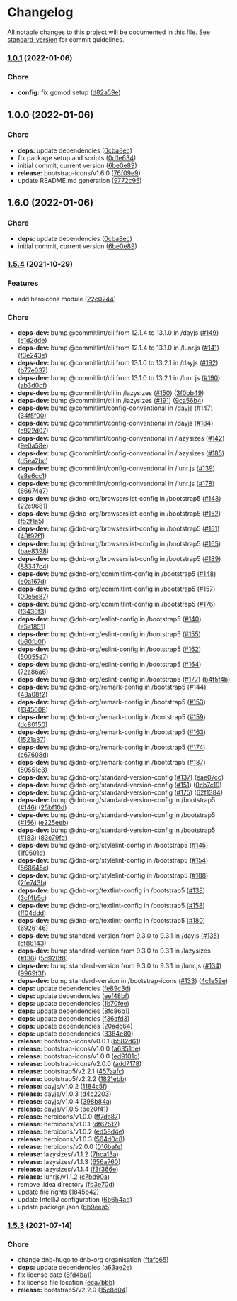 # Changelog

All notable changes to this project will be documented in this file. See [standard-version](https://github.com/conventional-changelog/standard-version) for commit guidelines.

### [1.0.1](https://github.com/dnb-org/dnb-hugo-icons/compare/v1.0.0...v1.0.1) (2022-01-06)


### Chore

* **config:** fix gomod setup ([d82a59e](https://github.com/dnb-org/dnb-hugo-icons/commit/d82a59e9391981ad31b9565f8e41c55c70696232))

## 1.0.0 (2022-01-06)


### Chore

* **deps:** update dependencies ([0cba8ec](https://github.com/dnb-org/dnb-hugo-icons/commit/0cba8eca07b42c5a0363c60d52aa8687ff8cdfa9))
* fix package setup and scripts ([0d1e634](https://github.com/dnb-org/dnb-hugo-icons/commit/0d1e6348f2005a03a632fab9ab2683801d926579))
* initial commit, current version ([6be0e89](https://github.com/dnb-org/dnb-hugo-icons/commit/6be0e899ebd777379bc4ffa4924baabd0f5df7c4))
* **release:** bootstrap-icons/v1.6.0 ([76f09e9](https://github.com/dnb-org/dnb-hugo-icons/commit/76f09e915a6fce19be755aa21a3148ba6b4b467d))
* update README.md generation ([9772c95](https://github.com/dnb-org/dnb-hugo-icons/commit/9772c95922b10c8e45944b052740cd679f46b40c))

## 1.6.0 (2022-01-06)


### Chore

* **deps:** update dependencies ([0cba8ec](https://github.com/dnb-org/dnb-hugo-icons/commit/0cba8eca07b42c5a0363c60d52aa8687ff8cdfa9))
* initial commit, current version ([6be0e89](https://github.com/dnb-org/dnb-hugo-icons/commit/6be0e899ebd777379bc4ffa4924baabd0f5df7c4))

### [1.5.4](https://github.com/dnb-hugo/libraries/compare/bootstrap-icons/v1.5.3...bootstrap-icons/v1.5.4) (2021-10-29)


### Features

* add heroicons module ([22c0244](https://github.com/dnb-hugo/libraries/commit/22c0244b99b88dd9a190e1f309e0bee28d8a8b1c))


### Chore

* **deps-dev:** bump @commitlint/cli from 12.1.4 to 13.1.0 in /dayjs ([#149](https://github.com/dnb-hugo/libraries/issues/149)) ([e1d2dde](https://github.com/dnb-hugo/libraries/commit/e1d2ddeac84c1a6716650f9eacc5621bfa932df2))
* **deps-dev:** bump @commitlint/cli from 12.1.4 to 13.1.0 in /lunr.js ([#141](https://github.com/dnb-hugo/libraries/issues/141)) ([f3e243e](https://github.com/dnb-hugo/libraries/commit/f3e243e717e658e1a9f4d7268a1d1971edf2a922))
* **deps-dev:** bump @commitlint/cli from 13.1.0 to 13.2.1 in /dayjs ([#192](https://github.com/dnb-hugo/libraries/issues/192)) ([b77e037](https://github.com/dnb-hugo/libraries/commit/b77e0377fd1b0451f20592c583362d688fdc50d5))
* **deps-dev:** bump @commitlint/cli from 13.1.0 to 13.2.1 in /lunr.js ([#190](https://github.com/dnb-hugo/libraries/issues/190)) ([ab3d0cf](https://github.com/dnb-hugo/libraries/commit/ab3d0cfb8eb348a8c28b052e5690a044f8c276c3))
* **deps-dev:** bump @commitlint/cli in /lazysizes ([#150](https://github.com/dnb-hugo/libraries/issues/150)) ([3f0bb49](https://github.com/dnb-hugo/libraries/commit/3f0bb49e16c9f2f261a5dce8955909d22c90df6a))
* **deps-dev:** bump @commitlint/cli in /lazysizes ([#191](https://github.com/dnb-hugo/libraries/issues/191)) ([9ca56b4](https://github.com/dnb-hugo/libraries/commit/9ca56b4a4a2d09d6599245948629bccd8c12f794))
* **deps-dev:** bump @commitlint/config-conventional in /dayjs ([#147](https://github.com/dnb-hugo/libraries/issues/147)) ([34f5f00](https://github.com/dnb-hugo/libraries/commit/34f5f002626ebd5fe055fd21d6f50ab49cdfd338))
* **deps-dev:** bump @commitlint/config-conventional in /dayjs ([#184](https://github.com/dnb-hugo/libraries/issues/184)) ([c922d07](https://github.com/dnb-hugo/libraries/commit/c922d07b992a31e105cf38cc1eb7b43bbe1f97a2))
* **deps-dev:** bump @commitlint/config-conventional in /lazysizes ([#142](https://github.com/dnb-hugo/libraries/issues/142)) ([9e0a58e](https://github.com/dnb-hugo/libraries/commit/9e0a58ecef4a8fb37f0f91526c7d7ba0e35bad23))
* **deps-dev:** bump @commitlint/config-conventional in /lazysizes ([#185](https://github.com/dnb-hugo/libraries/issues/185)) ([d5ea2bc](https://github.com/dnb-hugo/libraries/commit/d5ea2bc6eaf7a2a958ec66fbfcd9238da455d5f7))
* **deps-dev:** bump @commitlint/config-conventional in /lunr.js ([#139](https://github.com/dnb-hugo/libraries/issues/139)) ([e8e6cc1](https://github.com/dnb-hugo/libraries/commit/e8e6cc1be6e2546453877684b67595f9757009f9))
* **deps-dev:** bump @commitlint/config-conventional in /lunr.js ([#178](https://github.com/dnb-hugo/libraries/issues/178)) ([66674e7](https://github.com/dnb-hugo/libraries/commit/66674e78bef8df9e83e80736846d3f5b4f055979))
* **deps-dev:** bump @dnb-org/browserslist-config in /bootstrap5 ([#143](https://github.com/dnb-hugo/libraries/issues/143)) ([22c9681](https://github.com/dnb-hugo/libraries/commit/22c968199c0d424e318590fdb3ad80a2907001ea))
* **deps-dev:** bump @dnb-org/browserslist-config in /bootstrap5 ([#152](https://github.com/dnb-hugo/libraries/issues/152)) ([f52f1a5](https://github.com/dnb-hugo/libraries/commit/f52f1a5a18520fa0c8812a81db0d85daf400f353))
* **deps-dev:** bump @dnb-org/browserslist-config in /bootstrap5 ([#161](https://github.com/dnb-hugo/libraries/issues/161)) ([48f97f1](https://github.com/dnb-hugo/libraries/commit/48f97f1de06efe408013caade25255ee83775b9b))
* **deps-dev:** bump @dnb-org/browserslist-config in /bootstrap5 ([#165](https://github.com/dnb-hugo/libraries/issues/165)) ([bae8398](https://github.com/dnb-hugo/libraries/commit/bae8398883adb7d65a84199da16473d5dd6a157e))
* **deps-dev:** bump @dnb-org/browserslist-config in /bootstrap5 ([#189](https://github.com/dnb-hugo/libraries/issues/189)) ([88347c4](https://github.com/dnb-hugo/libraries/commit/88347c49c741c4eb249b572784a8187e1f3eb765))
* **deps-dev:** bump @dnb-org/commitlint-config in /bootstrap5 ([#148](https://github.com/dnb-hugo/libraries/issues/148)) ([e0a167d](https://github.com/dnb-hugo/libraries/commit/e0a167db63a9f2fdb5dc4a6894abe9cc6f79de78))
* **deps-dev:** bump @dnb-org/commitlint-config in /bootstrap5 ([#157](https://github.com/dnb-hugo/libraries/issues/157)) ([00e5c87](https://github.com/dnb-hugo/libraries/commit/00e5c8716c3114fa71c68553b02252ef57789c49))
* **deps-dev:** bump @dnb-org/commitlint-config in /bootstrap5 ([#176](https://github.com/dnb-hugo/libraries/issues/176)) ([f3436f3](https://github.com/dnb-hugo/libraries/commit/f3436f3130a8349bcefcf62a9a534e4a8ebef75c))
* **deps-dev:** bump @dnb-org/eslint-config in /bootstrap5 ([#140](https://github.com/dnb-hugo/libraries/issues/140)) ([e5a1851](https://github.com/dnb-hugo/libraries/commit/e5a185150c7e04424bbc67fabe6ee43aaa39ddab))
* **deps-dev:** bump @dnb-org/eslint-config in /bootstrap5 ([#155](https://github.com/dnb-hugo/libraries/issues/155)) ([b60fb0f](https://github.com/dnb-hugo/libraries/commit/b60fb0f32391ae34cb7e0f4427523b8443567428))
* **deps-dev:** bump @dnb-org/eslint-config in /bootstrap5 ([#162](https://github.com/dnb-hugo/libraries/issues/162)) ([50055e7](https://github.com/dnb-hugo/libraries/commit/50055e769dbce0dad350d4e5547c402c7da9162f))
* **deps-dev:** bump @dnb-org/eslint-config in /bootstrap5 ([#164](https://github.com/dnb-hugo/libraries/issues/164)) ([72a86a6](https://github.com/dnb-hugo/libraries/commit/72a86a6b1657d41ffd94f714910ff63f396a61f1))
* **deps-dev:** bump @dnb-org/eslint-config in /bootstrap5 ([#177](https://github.com/dnb-hugo/libraries/issues/177)) ([b4f5f4b](https://github.com/dnb-hugo/libraries/commit/b4f5f4bddb1c81fcdae1994d2183369d10830701))
* **deps-dev:** bump @dnb-org/remark-config in /bootstrap5 ([#144](https://github.com/dnb-hugo/libraries/issues/144)) ([43a08f2](https://github.com/dnb-hugo/libraries/commit/43a08f25b6f25fbe893f555fd20523be85c3c186))
* **deps-dev:** bump @dnb-org/remark-config in /bootstrap5 ([#153](https://github.com/dnb-hugo/libraries/issues/153)) ([1345608](https://github.com/dnb-hugo/libraries/commit/13456082e459a57687c4b01674675f9950326d0e))
* **deps-dev:** bump @dnb-org/remark-config in /bootstrap5 ([#159](https://github.com/dnb-hugo/libraries/issues/159)) ([dc80150](https://github.com/dnb-hugo/libraries/commit/dc80150ca24e94e7ec914559d2e40835693795f9))
* **deps-dev:** bump @dnb-org/remark-config in /bootstrap5 ([#163](https://github.com/dnb-hugo/libraries/issues/163)) ([1521a37](https://github.com/dnb-hugo/libraries/commit/1521a378b3189d09994e5267d7e476fe2ab90697))
* **deps-dev:** bump @dnb-org/remark-config in /bootstrap5 ([#174](https://github.com/dnb-hugo/libraries/issues/174)) ([e67608d](https://github.com/dnb-hugo/libraries/commit/e67608d092fa0d2d5a0d8822ebfdf9089434a2fe))
* **deps-dev:** bump @dnb-org/remark-config in /bootstrap5 ([#187](https://github.com/dnb-hugo/libraries/issues/187)) ([50551c3](https://github.com/dnb-hugo/libraries/commit/50551c3d5892f134c8e2de694416f21f56e34fcd))
* **deps-dev:** bump @dnb-org/standard-version-config ([#137](https://github.com/dnb-hugo/libraries/issues/137)) ([eae07cc](https://github.com/dnb-hugo/libraries/commit/eae07cc2425019cb9b8b9b8197de170828206df3))
* **deps-dev:** bump @dnb-org/standard-version-config ([#151](https://github.com/dnb-hugo/libraries/issues/151)) ([0cb7c19](https://github.com/dnb-hugo/libraries/commit/0cb7c19e7d1c3db40b38d2eb8d0bc8cd4abd569d))
* **deps-dev:** bump @dnb-org/standard-version-config ([#175](https://github.com/dnb-hugo/libraries/issues/175)) ([62f1384](https://github.com/dnb-hugo/libraries/commit/62f1384a336d8dcd2c95f0d8cd2cdf9084912a0a))
* **deps-dev:** bump @dnb-org/standard-version-config in /bootstrap5 ([#146](https://github.com/dnb-hugo/libraries/issues/146)) ([25bf10d](https://github.com/dnb-hugo/libraries/commit/25bf10d89f23c4c1fc2672db615573801f07cb99))
* **deps-dev:** bump @dnb-org/standard-version-config in /bootstrap5 ([#156](https://github.com/dnb-hugo/libraries/issues/156)) ([e225eeb](https://github.com/dnb-hugo/libraries/commit/e225eebc36c30061f48c37a5767a99f0f840ebe6))
* **deps-dev:** bump @dnb-org/standard-version-config in /bootstrap5 ([#183](https://github.com/dnb-hugo/libraries/issues/183)) ([83c79fd](https://github.com/dnb-hugo/libraries/commit/83c79fdce0a67d3d722d55fae485f584608fbd59))
* **deps-dev:** bump @dnb-org/stylelint-config in /bootstrap5 ([#145](https://github.com/dnb-hugo/libraries/issues/145)) ([1f9601d](https://github.com/dnb-hugo/libraries/commit/1f9601d70dd3b39514469956da091db716d5fbf8))
* **deps-dev:** bump @dnb-org/stylelint-config in /bootstrap5 ([#154](https://github.com/dnb-hugo/libraries/issues/154)) ([568645e](https://github.com/dnb-hugo/libraries/commit/568645e23e05d07c35957c6e1663b84596240108))
* **deps-dev:** bump @dnb-org/stylelint-config in /bootstrap5 ([#188](https://github.com/dnb-hugo/libraries/issues/188)) ([2fe743b](https://github.com/dnb-hugo/libraries/commit/2fe743bf2d8aef68f8a854dd4f6cb203df443f7d))
* **deps-dev:** bump @dnb-org/textlint-config in /bootstrap5 ([#138](https://github.com/dnb-hugo/libraries/issues/138)) ([3cf4b5c](https://github.com/dnb-hugo/libraries/commit/3cf4b5cbc83022625adc83fa84ad142b20cd5691))
* **deps-dev:** bump @dnb-org/textlint-config in /bootstrap5 ([#158](https://github.com/dnb-hugo/libraries/issues/158)) ([ff04ddd](https://github.com/dnb-hugo/libraries/commit/ff04ddd0eefa2dfd48026a6f51dea8d9dcaf08fc))
* **deps-dev:** bump @dnb-org/textlint-config in /bootstrap5 ([#180](https://github.com/dnb-hugo/libraries/issues/180)) ([6926146](https://github.com/dnb-hugo/libraries/commit/6926146a22b5ca94331918c1ad52a2c16a9e385f))
* **deps-dev:** bump standard-version from 9.3.0 to 9.3.1 in /dayjs ([#135](https://github.com/dnb-hugo/libraries/issues/135)) ([cf86143](https://github.com/dnb-hugo/libraries/commit/cf86143385cfd0708290e0d36e808adb7e53c3a9))
* **deps-dev:** bump standard-version from 9.3.0 to 9.3.1 in /lazysizes ([#136](https://github.com/dnb-hugo/libraries/issues/136)) ([5d920f8](https://github.com/dnb-hugo/libraries/commit/5d920f85422e7ea870f40ac0652504bbb988d38f))
* **deps-dev:** bump standard-version from 9.3.0 to 9.3.1 in /lunr.js ([#134](https://github.com/dnb-hugo/libraries/issues/134)) ([9969f3f](https://github.com/dnb-hugo/libraries/commit/9969f3f60bd8df018e239765c7fc20203ca8823c))
* **deps-dev:** bump standard-version in /bootstrap-icons ([#133](https://github.com/dnb-hugo/libraries/issues/133)) ([4c1e59e](https://github.com/dnb-hugo/libraries/commit/4c1e59e313292138082e95e5c91dadecfcdf9f41))
* **deps:** update dependencies ([fe89c3d](https://github.com/dnb-hugo/libraries/commit/fe89c3da814b48adee1654e201245cf3d587dd97))
* **deps:** update dependencies ([eef48bf](https://github.com/dnb-hugo/libraries/commit/eef48bfbab9d158fef481cdd428269bbdf6d3f18))
* **deps:** update dependencies ([1b70fee](https://github.com/dnb-hugo/libraries/commit/1b70fee0bc6669ca41679e395c13b1992ddb06fc))
* **deps:** update dependencies ([8fc86b1](https://github.com/dnb-hugo/libraries/commit/8fc86b1546fcb6ab20e17c58630060b597b6289f))
* **deps:** update dependencies ([f36afd3](https://github.com/dnb-hugo/libraries/commit/f36afd35b5040cb4ffff0a50722049a740690462))
* **deps:** update dependencies ([20adc64](https://github.com/dnb-hugo/libraries/commit/20adc64e2eb20e1708a0c4aff4c4cbb363aba369))
* **deps:** update dependencies ([3384e80](https://github.com/dnb-hugo/libraries/commit/3384e80e3bc2719da2e307b98dde1681584144c4))
* **release:** bootstrap-icons/v0.0.1 ([b582d61](https://github.com/dnb-hugo/libraries/commit/b582d617e32f3389941bf964311572e80029a177))
* **release:** bootstrap-icons/v1.0.0 ([a6351be](https://github.com/dnb-hugo/libraries/commit/a6351be60871d4213041d88cf617fb5c3af55ac0))
* **release:** bootstrap-icons/v1.0.0 ([ed9101d](https://github.com/dnb-hugo/libraries/commit/ed9101d94d9a5d96f746785878f826bb56b974a0))
* **release:** bootstrap-icons/v2.0.0 ([add7178](https://github.com/dnb-hugo/libraries/commit/add7178dbe9a56b234cbaebe3987203d0f7e3914))
* **release:** bootstrap5/v2.2.1 ([457aafc](https://github.com/dnb-hugo/libraries/commit/457aafc78f163cced4768ed87f20b576dde9ad48))
* **release:** bootstrap5/v2.2.2 ([1821ebb](https://github.com/dnb-hugo/libraries/commit/1821ebbad9aa968694a252dd5a16a94573363abc))
* **release:** dayjs/v1.0.2 ([1184c5f](https://github.com/dnb-hugo/libraries/commit/1184c5f3fc537120bcdd0e46864e87879f55b443))
* **release:** dayjs/v1.0.3 ([d4c2203](https://github.com/dnb-hugo/libraries/commit/d4c220308c663928fc3b458fa3c7046f086ae212))
* **release:** dayjs/v1.0.4 ([398b84a](https://github.com/dnb-hugo/libraries/commit/398b84aecc639a6ab25f84bc389ce84b6cc7362f))
* **release:** dayjs/v1.0.5 ([be20f41](https://github.com/dnb-hugo/libraries/commit/be20f414da8b3fc97048d74ef09af2d8e9d2f20e))
* **release:** heroicons/v1.0.0 ([ff7da87](https://github.com/dnb-hugo/libraries/commit/ff7da87ef96ce7c2b3a6c08038c46b0f2e61cbaf))
* **release:** heroicons/v1.0.1 ([df67512](https://github.com/dnb-hugo/libraries/commit/df67512cb415050ea0b988bffd90fad9b4bb6864))
* **release:** heroicons/v1.0.2 ([ed58d4e](https://github.com/dnb-hugo/libraries/commit/ed58d4ed1d666c01b47195be52e5cc2d3fd42c33))
* **release:** heroicons/v1.0.3 ([564d0c8](https://github.com/dnb-hugo/libraries/commit/564d0c80e120c8f3180e482918e7b8233bc754c9))
* **release:** heroicons/v2.0.0 ([016bafe](https://github.com/dnb-hugo/libraries/commit/016bafe4e9231a2e5181c5e03ebc051057f0191c))
* **release:** lazysizes/v1.1.2 ([7bca13a](https://github.com/dnb-hugo/libraries/commit/7bca13a93d1c11d65cae7ece88be1f464db6d875))
* **release:** lazysizes/v1.1.3 ([656a760](https://github.com/dnb-hugo/libraries/commit/656a7606af2573b219e7cf5065fbe8ab12d64414))
* **release:** lazysizes/v1.1.4 ([f3f366e](https://github.com/dnb-hugo/libraries/commit/f3f366e034232cef1a9b710f42a8bf20c5bfca74))
* **release:** lunrjs/v1.1.2 ([c7bd90a](https://github.com/dnb-hugo/libraries/commit/c7bd90aad357803191083987f16f59082e393768))
* remove .idea directory ([fb3e70d](https://github.com/dnb-hugo/libraries/commit/fb3e70d4ca4229cc1cd9bac032816bc2e0139489))
* update file rights ([1845b42](https://github.com/dnb-hugo/libraries/commit/1845b42010d790915b6b64a81d86ff170caedf31))
* update IntelliJ configuration ([6b654ad](https://github.com/dnb-hugo/libraries/commit/6b654ade064119bea0f784c89742b50c982a3b40))
* update package.json ([6b9eea5](https://github.com/dnb-hugo/libraries/commit/6b9eea5c0956936fbfe5a4726450bc5be44b3c14))

### [1.5.3](https://github.com/dnb-hugo/libraries/compare/bootstrap-icons/v1.5.2...bootstrap-icons/v1.5.3) (2021-07-14)


### Chore

* change dnb-hugo to dnb-org organisation ([ffafb65](https://github.com/dnb-hugo/libraries/commit/ffafb658a54b968a725fdc39e2ddb6997ea292e1))
* **deps:** update dependencies ([a63ae2e](https://github.com/dnb-hugo/libraries/commit/a63ae2ec3faaf1b5d96bdd586384bc018bf1e324))
* fix license date ([8fd4ba1](https://github.com/dnb-hugo/libraries/commit/8fd4ba1cf74b9697311f8f1c52af4cd44f4125e6))
* fix license file location ([eca7bbb](https://github.com/dnb-hugo/libraries/commit/eca7bbb3a1c2f862a1a1633244c472967d30e5bf))
* **release:** bootstrap5/v2.2.0 ([15c8d04](https://github.com/dnb-hugo/libraries/commit/15c8d04e78ba4a36baf2563c572e1ade5cd64889))
